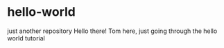 # hello-world
just another repository
Hello there!
Tom here, just going through the hello world tutorial
